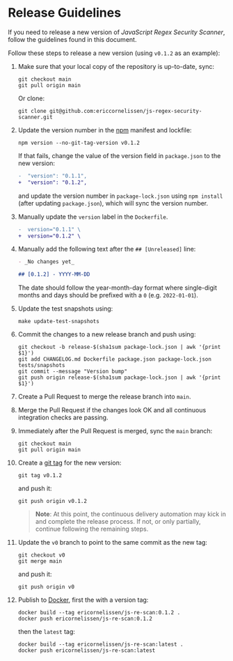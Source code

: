 # Release Guidelines

If you need to release a new version of _JavaScript Regex Security Scanner_,
follow the guidelines found in this document.

Follow these steps to release a new version (using `v0.1.2` as an example):

1. Make sure that your local copy of the repository is up-to-date, sync:

   ```shell
   git checkout main
   git pull origin main
   ```

   Or clone:

   ```shell
   git clone git@github.com:ericcornelissen/js-regex-security-scanner.git
   ```

1. Update the version number in the [npm] manifest and lockfile:

   ```shell
   npm version --no-git-tag-version v0.1.2
   ```

   If that fails, change the value of the version field in `package.json` to the
   new version:

   ```diff
   -  "version": "0.1.1",
   +  "version": "0.1.2",
   ```

   and update the version number in `package-lock.json` using `npm install`
   (after updating `package.json`), which will sync the version number.

1. Manually update the `version` label in the `Dockerfile`.

   ```diff
   -  version="0.1.1" \
   +  version="0.1.2" \
   ```

1. Manually add the following text after the `## [Unreleased]` line:

   ```markdown
   - _No changes yet_

   ## [0.1.2] - YYYY-MM-DD
   ```

   The date should follow the year-month-day format where single-digit months
   and days should be prefixed with a `0` (e.g. `2022-01-01`).

1. Update the test snapshots using:

   ```shell
   make update-test-snapshots
   ```

1. Commit the changes to a new release branch and push using:

   ```shell
   git checkout -b release-$(sha1sum package-lock.json | awk '{print $1}')
   git add CHANGELOG.md Dockerfile package.json package-lock.json tests/snapshots
   git commit --message "Version bump"
   git push origin release-$(sha1sum package-lock.json | awk '{print $1}')
   ```

1. Create a Pull Request to merge the release branch into `main`.

1. Merge the Pull Request if the changes look OK and all continuous integration
   checks are passing.

1. Immediately after the Pull Request is merged, sync the `main` branch:

   ```shell
   git checkout main
   git pull origin main
   ```

1. Create a [git tag] for the new version:

   ```shell
   git tag v0.1.2
   ```

   and push it:

   ```shell
   git push origin v0.1.2
   ```

   > **Note**: At this point, the continuous delivery automation may kick in and
   > complete the release process. If not, or only partially, continue following
   > the remaining steps.

1. Update the `v0` branch to point to the same commit as the new tag:

   ```shell
   git checkout v0
   git merge main
   ```

   and push it:

   ```shell
   git push origin v0
   ```

1. Publish to [Docker], first the with a version tag:

   ```shell
   docker build --tag ericornelissen/js-re-scan:0.1.2 .
   docker push ericornelissen/js-re-scan:0.1.2
   ```

   then the `latest` tag:

   ```shell
   docker build --tag ericornelissen/js-re-scan:latest .
   docker push ericornelissen/js-re-scan:latest
   ```

[docker]: https://www.docker.com/
[git tag]: https://git-scm.com/book/en/v2/Git-Basics-Tagging
[npm]: https://www.npmjs.com/
